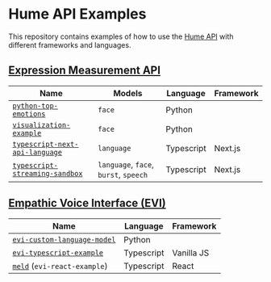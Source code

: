 # Hume API Examples

This repository contains examples of how to use the [Hume API](https://docs.hume.ai) with different frameworks and languages.

## [Expression Measurement API](https://dev.hume.ai/docs/expression-measurement-api/overview)

| Name                                                                       | Models                                | Language   | Framework |
| -------------------------------------------------------------------------- | ------------------------------------- | ---------- | --------- |
| [`python-top-emotions`](/python-top-emotions/top_emotions.py)              | `face`                                | Python     |           |
| [`visualization-example`](./visualization-example/example-notebook.ipynb)  | `face`                                | Python     |           |
| [`typescript-next-api-language`](./typescript-next-api-language/README.md) | `language`                            | Typescript | Next.js   |
| [`typescript-streaming-sandbox`](./typescript-streaming-sandbox/README.md) | `language`, `face`, `burst`, `speech` | Typescript | Next.js   |

## [Empathic Voice Interface (EVI)](https://dev.hume.ai/docs/empathic-voice-interface-evi/overview)

| Name                                                                | Language   | Framework  |
| ------------------------------------------------------------------- | ---------- | ---------- |
| [`evi-custom-language-model`](/evi-custom-language-model/README.md) | Python     |            |
| [`evi-typescript-example`](/evi-typescript-example/README.md)       | Typescript | Vanilla JS |
| [`meld`](/meld/README.md) (`evi-react-example`)                     | Typescript | React      |
